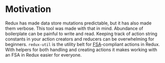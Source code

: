 # Motivation

Redux has made data store mutations predictable, but it has also made them verbose. This tool was made with that in mind. Abundance of boilerplate can be painful to write and read. Keeping track of action string constants in your action creators and reducers can be overwhelming for beginners. `redux-util` is the utility belt for [FSA](https://github.com/redux-utilities/flux-standard-action)-compliant actions in Redux. With helpers for both handling and creating actions it makes working with an FSA in Redux easier for everyone.
